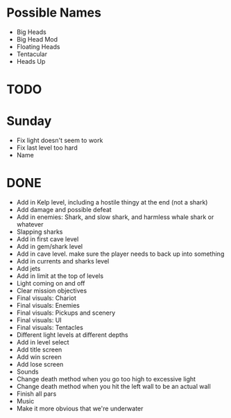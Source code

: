 # Possible Names
- Big Heads
- Big Head Mod
- Floating Heads
- Tentacular
- Heads Up


# TODO

# Sunday
- Fix light doesn't seem to work
- Fix last level too hard
- Name

# DONE
- Add in Kelp level, including a hostile thingy at the end (not a shark)
- Add damage and possible defeat
- Add in enemies: Shark, and slow shark, and harmless whale shark or whatever
- Slapping sharks
- Add in first cave level
- Add in gem/shark level
- Add in cave level. make sure the player needs to back up into something
- Add in currents and sharks level
- Add jets
- Add in limit at the top of levels
- Light coming on and off
- Clear mission objectives
- Final visuals: Chariot
- Final visuals: Enemies
- Final visuals: Pickups and scenery
- Final visuals: UI
- Final visuals: Tentacles
- Different light levels at different depths
- Add in level select
- Add title screen
- Add win screen
- Add lose screen
- Sounds
- Change death method when you go too high to excessive light
- Change death method when you hit the left wall to be an actual wall
- Finish all pars
- Music
- Make it more obvious that we're underwater
